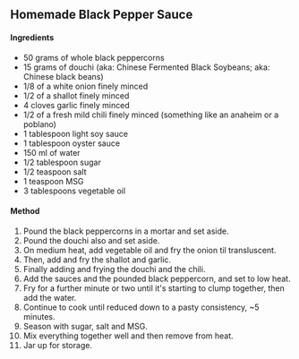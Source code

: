 ## Homemade Black Pepper Sauce

#### Ingredients

* 50 grams of whole black peppercorns
* 15 grams of douchi (aka: Chinese Fermented Black Soybeans; aka: Chinese black beans)
* 1/8 of a white onion finely minced
* 1/2 of a shallot finely minced
* 4 cloves garlic finely minced
* 1/2 of a fresh mild chili finely minced (something like an anaheim or a poblano)
* 1 tablespoon light soy sauce
* 1 tablespoon oyster sauce
* 150 ml of water
* 1/2 tablespoon sugar
* 1/2 teaspoon salt
* 1 teaspoon MSG
* 3 tablespoons vegetable oil


#### Method

1. Pound the black peppercorns in a mortar and set aside.
1. Pound the douchi also and set aside.
1. On medium heat, add vegetable oil and fry the onion til transluscent.
1. Then, add and fry the shallot and garlic.
1. Finally adding and frying the douchi and the chili.
1. Add the sauces and the pounded black peppercorn, and set to low heat.
1. Fry for a further minute or two until it's starting to clump together, then add the water.
1. Continue to cook until reduced down to a pasty consistency, ~5 minutes.
1. Season with sugar, salt and MSG.
1. Mix everything together well and then remove from heat.
1. Jar up for storage.
